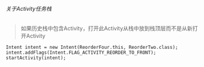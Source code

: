 ###### 关于Activity任务栈
> 如果历史栈中包含Activity，打开此Activity从栈中放到栈顶层而不是从新打开Activity
```
Intent intent = new Intent(ReorderFour.this, ReorderTwo.class);
intent.addFlags(Intent.FLAG_ACTIVITY_REORDER_TO_FRONT);
startActivity(intent);
```